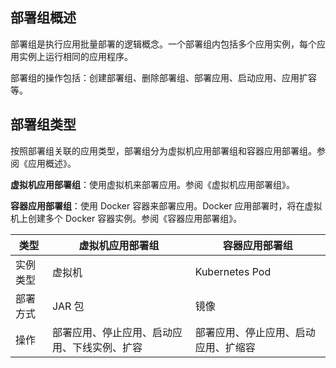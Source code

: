 ## 部署组概述

部署组是执行应用批量部署的逻辑概念。一个部署组内包括多个应用实例，每个应用实例上运行相同的应用程序。

部署组的操作包括：创建部署组、删除部署组、部署应用、启动应用、应用扩容等。

## 部署组类型
按照部署组关联的应用类型，部署组分为虚拟机应用部署组和容器应用部署组。参阅《应用概述》。

**虚拟机应用部署组**：使用虚拟机来部署应用。参阅《虚拟机应用部署组》。

**容器应用部署组**：使用 Docker 容器来部署应用。Docker 应用部署时，将在虚拟机上创建多个 Docker 容器实例。参阅《容器应用部署组》。

|类型|虚拟机应用部署组|容器应用部署组|
|---|---|---|
|实例类型|虚拟机|Kubernetes Pod|
|部署方式|JAR 包|镜像|
|操作|部署应用、停止应用、启动应用、下线实例、扩容|部署应用、停止应用、启动应用、扩缩容|





